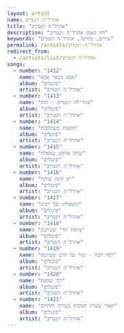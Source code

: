 ```yaml
---
layout: artist
name: אהרל'ה וינטרוב
title: "אהרל'ה וינטרוב"
description: "דף האמן אהרל'ה וינטרוב"
keywords: "שירים, מוזיקה, אהרל'ה וינטרוב"
permalink: /artists/אהרל'ה-וינטרוב
redirect_from:
  - /artists/list/אהרל'ה וינטרוב
songs:
  - number: "1412"
    name: "אבא נשאר אבא"
    album: "סינגלים"
    artist: "אהרל'ה וינטרוב"
  - number: "1413"
    name: "אהר'לה וינטרוב - חזק"
    album: "סינגלים"
    artist: "אהרל'ה וינטרוב"
  - number: "1414"
    name: "דמעות משתלבות"
    album: "סינגלים"
    artist: "אהרל'ה וינטרוב"
  - number: "1415"
    name: "יצחק אלחנן שמאלה"
    album: "סינגלים"
    artist: "אהרל'ה וינטרוב"
  - number: "1416"
    name: "יש קונה עולמו"
    album: "סינגלים"
    artist: "אהרל'ה וינטרוב"
  - number: "1417"
    name: "משאלתו של רבינו"
    album: "סינגלים"
    artist: "אהרל'ה וינטרוב"
  - number: "1418"
    name: "צוואת הר' שטיינמן"
    album: "סינגלים"
    artist: "אהרל'ה וינטרוב"
  - number: "1419"
    name: "רבה רבה - שיר על הרב שטיינמן"
    album: "סינגלים"
    artist: "אהרל'ה וינטרוב"
  - number: "1420"
    name: "רבי שמעון"
    album: "סינגלים"
    artist: "אהרל'ה וינטרוב"
  - number: "1421"
    name: "תאור עשרת המכות בשירה וחרוזים"
    album: "סינגלים"
    artist: "אהרל'ה וינטרוב"
---
```

